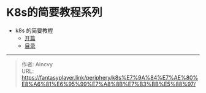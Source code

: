 # K8s的简要教程系列


- k8s 的简要教程
  - [开篇](../../non-menu/k8s/0.-k8s的简要教程-开篇/)
  - [目录](../../non-menu/k8s)



---

> 作者: Aincvy  
> URL: https://fantasyplayer.link/periphery/k8s%E7%9A%84%E7%AE%80%E8%A6%81%E6%95%99%E7%A8%8B%E7%B3%BB%E5%88%97/  

